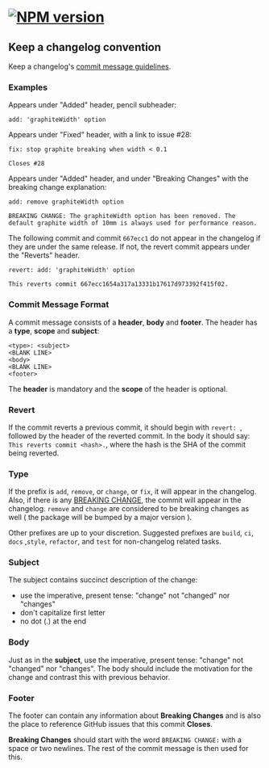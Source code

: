 # [![NPM version][npm-image]][npm-url]

## Keep a changelog convention

Keep a changelog's [commit message guidelines](https://keepachangelog.com/en/1.0.0/).

### Examples

Appears under "Added" header, pencil subheader:

```
add: 'graphiteWidth' option
```

Appears under "Fixed" header, with a link to issue #28:

```
fix: stop graphite breaking when width < 0.1

Closes #28
```

Appears under "Added" header, and under "Breaking Changes" with the breaking change explanation:

```
add: remove graphiteWidth option

BREAKING CHANGE: The graphiteWidth option has been removed. The default graphite width of 10mm is always used for performance reason.
```

The following commit and commit `667ecc1` do not appear in the changelog if they are under the same release. If not, the revert commit appears under the "Reverts" header.

```
revert: add: 'graphiteWidth' option

This reverts commit 667ecc1654a317a13331b17617d973392f415f02.
```

### Commit Message Format

A commit message consists of a **header**, **body** and **footer**.  The header has a **type**, **scope** and **subject**:

```
<type>: <subject>
<BLANK LINE>
<body>
<BLANK LINE>
<footer>
```

The **header** is mandatory and the **scope** of the header is optional.

### Revert

If the commit reverts a previous commit, it should begin with `revert: `, followed by the header of the reverted commit. In the body it should say: `This reverts commit <hash>.`, where the hash is the SHA of the commit being reverted.

### Type

If the prefix is `add`, `remove`, or `change`, or `fix`, it will appear in the changelog. Also, if there is any [BREAKING CHANGE](#footer), the commit will appear in the changelog. `remove` and `change` are considered to be breaking changes as well ( the package will be bumped by a major version ).

Other prefixes are up to your discretion. Suggested prefixes are `build`, `ci`, `docs` ,`style`, `refactor`, and `test` for non-changelog related tasks.

### Subject

The subject contains succinct description of the change:

* use the imperative, present tense: "change" not "changed" nor "changes"
* don't capitalize first letter
* no dot (.) at the end

### Body

Just as in the **subject**, use the imperative, present tense: "change" not "changed" nor "changes".
The body should include the motivation for the change and contrast this with previous behavior.

### Footer

The footer can contain any information about **Breaking Changes** and is also the place to
reference GitHub issues that this commit **Closes**.

**Breaking Changes** should start with the word `BREAKING CHANGE:` with a space or two newlines. The rest of the commit message is then used for this.

[npm-image]: https://badge.fury.io/js/conventional-changelog-keep-changelog.svg
[npm-url]: https://npmjs.org/package/conventional-changelog-keep-changelog
<!--[travis-image]: https://travis-ci.org/conventional-changelog/conventional-changelog-angular.svg?branch=master
[travis-url]: https://travis-ci.org/conventional-changelog/conventional-changelog-angular
[daviddm-image]: https://david-dm.org/conventional-changelog/conventional-changelog-angular.svg?theme=shields.io
[daviddm-url]: https://david-dm.org/conventional-changelog/conventional-changelog-angular
[coveralls-image]: https://coveralls.io/repos/conventional-changelog/conventional-changelog-angular/badge.svg
[coveralls-url]: https://coveralls.io/r/conventional-changelog/conventional-changelog-angular-->
